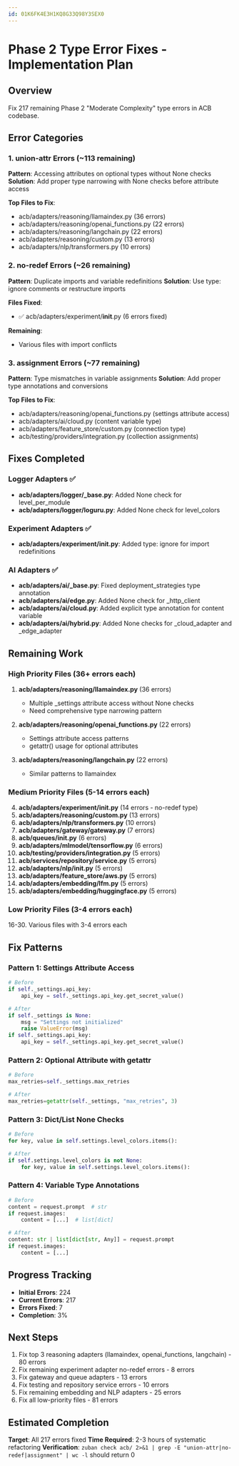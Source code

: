 ```yaml
---
id: 01K6FK4E3H1KQ8G33Q98Y3SEX0
---
```

# Phase 2 Type Error Fixes - Implementation Plan

## Overview
Fix 217 remaining Phase 2 "Moderate Complexity" type errors in ACB codebase.

## Error Categories

### 1. union-attr Errors (~113 remaining)
**Pattern**: Accessing attributes on optional types without None checks
**Solution**: Add proper type narrowing with None checks before attribute access

**Top Files to Fix**:
- acb/adapters/reasoning/llamaindex.py (36 errors)
- acb/adapters/reasoning/openai_functions.py (22 errors)
- acb/adapters/reasoning/langchain.py (22 errors)
- acb/adapters/reasoning/custom.py (13 errors)
- acb/adapters/nlp/transformers.py (10 errors)

### 2. no-redef Errors (~26 remaining)
**Pattern**: Duplicate imports and variable redefinitions
**Solution**: Use type: ignore comments or restructure imports

**Files Fixed**:
- ✅ acb/adapters/experiment/__init__.py (6 errors fixed)

**Remaining**:
- Various files with import conflicts

### 3. assignment Errors (~77 remaining)
**Pattern**: Type mismatches in variable assignments
**Solution**: Add proper type annotations and conversions

**Top Files to Fix**:
- acb/adapters/reasoning/openai_functions.py (settings attribute access)
- acb/adapters/ai/cloud.py (content variable type)
- acb/adapters/feature_store/custom.py (connection type)
- acb/testing/providers/integration.py (collection assignments)

## Fixes Completed

### Logger Adapters ✅
- **acb/adapters/logger/_base.py**: Added None check for level_per_module
- **acb/adapters/logger/loguru.py**: Added None check for level_colors

### Experiment Adapters ✅
- **acb/adapters/experiment/__init__.py**: Added type: ignore for import redefinitions

### AI Adapters ✅
- **acb/adapters/ai/_base.py**: Fixed deployment_strategies type annotation
- **acb/adapters/ai/edge.py**: Added None check for _http_client
- **acb/adapters/ai/cloud.py**: Added explicit type annotation for content variable
- **acb/adapters/ai/hybrid.py**: Added None checks for _cloud_adapter and _edge_adapter

## Remaining Work

### High Priority Files (36+ errors each)
1. **acb/adapters/reasoning/llamaindex.py** (36 errors)
   - Multiple _settings attribute access without None checks
   - Need comprehensive type narrowing pattern

2. **acb/adapters/reasoning/openai_functions.py** (22 errors)
   - Settings attribute access patterns
   - getattr() usage for optional attributes

3. **acb/adapters/reasoning/langchain.py** (22 errors)
   - Similar patterns to llamaindex

### Medium Priority Files (5-14 errors each)
4. **acb/adapters/experiment/__init__.py** (14 errors - no-redef type)
5. **acb/adapters/reasoning/custom.py** (13 errors)
6. **acb/adapters/nlp/transformers.py** (10 errors)
7. **acb/adapters/gateway/gateway.py** (7 errors)
8. **acb/queues/__init__.py** (6 errors)
9. **acb/adapters/mlmodel/tensorflow.py** (6 errors)
10. **acb/testing/providers/integration.py** (5 errors)
11. **acb/services/repository/service.py** (5 errors)
12. **acb/adapters/nlp/__init__.py** (5 errors)
13. **acb/adapters/feature_store/aws.py** (5 errors)
14. **acb/adapters/embedding/lfm.py** (5 errors)
15. **acb/adapters/embedding/huggingface.py** (5 errors)

### Low Priority Files (3-4 errors each)
16-30. Various files with 3-4 errors each

## Fix Patterns

### Pattern 1: Settings Attribute Access
```python
# Before
if self._settings.api_key:
    api_key = self._settings.api_key.get_secret_value()

# After
if self._settings is None:
    msg = "Settings not initialized"
    raise ValueError(msg)
if self._settings.api_key:
    api_key = self._settings.api_key.get_secret_value()
```

### Pattern 2: Optional Attribute with getattr
```python
# Before
max_retries=self._settings.max_retries

# After
max_retries=getattr(self._settings, "max_retries", 3)
```

### Pattern 3: Dict/List None Checks
```python
# Before
for key, value in self.settings.level_colors.items():

# After
if self.settings.level_colors is not None:
    for key, value in self.settings.level_colors.items():
```

### Pattern 4: Variable Type Annotations
```python
# Before
content = request.prompt  # str
if request.images:
    content = [...]  # list[dict]

# After
content: str | list[dict[str, Any]] = request.prompt
if request.images:
    content = [...]
```

## Progress Tracking

- **Initial Errors**: 224
- **Current Errors**: 217
- **Errors Fixed**: 7
- **Completion**: 3%

## Next Steps

1. Fix top 3 reasoning adapters (llamaindex, openai_functions, langchain) - 80 errors
2. Fix remaining experiment adapter no-redef errors - 8 errors
3. Fix gateway and queue adapters - 13 errors
4. Fix testing and repository service errors - 10 errors
5. Fix remaining embedding and NLP adapters - 25 errors
6. Fix all low-priority files - 81 errors

## Estimated Completion

**Target**: All 217 errors fixed
**Time Required**: 2-3 hours of systematic refactoring
**Verification**: `zuban check acb/ 2>&1 | grep -E "union-attr|no-redef|assignment" | wc -l` should return 0
